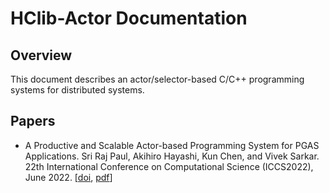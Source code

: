 # HClib-Actor Documentation

## Overview
This document describes an actor/selector-based C/C++ programming systems for distributed systems.

## Papers

* A Productive and Scalable Actor-based Programming System for PGAS Applications. Sri Raj Paul, Akihiro Hayashi, Kun Chen, and Vivek Sarkar. 22th International Conference on Computational Science (ICCS2022), June 2022. [[doi](https://doi.org/10.1007/978-3-031-08751-6_17), [pdf](https://www.iccs-meeting.org/archive/iccs2022/papers/133500232.pdf)]
